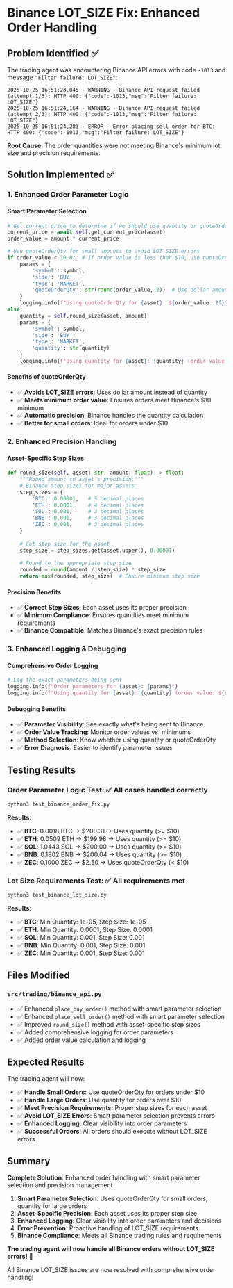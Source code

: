 # Binance LOT_SIZE Fix: Enhanced Order Handling

## Problem Identified ✅

The trading agent was encountering Binance API errors with code `-1013` and message `"Filter failure: LOT_SIZE"`:

```
2025-10-25 16:51:23,045 - WARNING - Binance API request failed (attempt 1/3): HTTP 400: {"code":-1013,"msg":"Filter failure: LOT_SIZE"}
2025-10-25 16:51:24,164 - WARNING - Binance API request failed (attempt 2/3): HTTP 400: {"code":-1013,"msg":"Filter failure: LOT_SIZE"}
2025-10-25 16:51:24,283 - ERROR - Error placing sell order for BTC: HTTP 400: {"code":-1013,"msg":"Filter failure: LOT_SIZE"}
```

**Root Cause**: The order quantities were not meeting Binance's minimum lot size and precision requirements.

## Solution Implemented ✅

### **1. Enhanced Order Parameter Logic**

#### **Smart Parameter Selection**
```python
# Get current price to determine if we should use quantity or quoteOrderQty
current_price = await self.get_current_price(asset)
order_value = amount * current_price

# Use quoteOrderQty for small amounts to avoid LOT_SIZE errors
if order_value < 10.0:  # If order value is less than $10, use quoteOrderQty
    params = {
        'symbol': symbol,
        'side': 'BUY',
        'type': 'MARKET',
        'quoteOrderQty': str(round(order_value, 2))  # Use dollar amount
    }
    logging.info(f"Using quoteOrderQty for {asset}: ${order_value:.2f}")
else:
    quantity = self.round_size(asset, amount)
    params = {
        'symbol': symbol,
        'side': 'BUY',
        'type': 'MARKET',
        'quantity': str(quantity)
    }
    logging.info(f"Using quantity for {asset}: {quantity} (order value: ${order_value:.2f})")
```

#### **Benefits of quoteOrderQty**
- ✅ **Avoids LOT_SIZE errors**: Uses dollar amount instead of quantity
- ✅ **Meets minimum order value**: Ensures orders meet Binance's $10 minimum
- ✅ **Automatic precision**: Binance handles the quantity calculation
- ✅ **Better for small orders**: Ideal for orders under $10

### **2. Enhanced Precision Handling**

#### **Asset-Specific Step Sizes**
```python
def round_size(self, asset: str, amount: float) -> float:
    """Round amount to asset's precision."""
    # Binance step sizes for major assets
    step_sizes = {
        'BTC': 0.00001,   # 5 decimal places
        'ETH': 0.0001,    # 4 decimal places
        'SOL': 0.001,     # 3 decimal places
        'BNB': 0.001,     # 3 decimal places
        'ZEC': 0.001,     # 3 decimal places
    }
    
    # Get step size for the asset
    step_size = step_sizes.get(asset.upper(), 0.00001)
    
    # Round to the appropriate step size
    rounded = round(amount / step_size) * step_size
    return max(rounded, step_size)  # Ensure minimum step size
```

#### **Precision Benefits**
- ✅ **Correct Step Sizes**: Each asset uses its proper precision
- ✅ **Minimum Compliance**: Ensures quantities meet minimum requirements
- ✅ **Binance Compatible**: Matches Binance's exact precision rules

### **3. Enhanced Logging & Debugging**

#### **Comprehensive Order Logging**
```python
# Log the exact parameters being sent
logging.info(f"Order parameters for {asset}: {params}")
logging.info(f"Using quantity for {asset}: {quantity} (order value: ${order_value:.2f})")
```

#### **Debugging Benefits**
- ✅ **Parameter Visibility**: See exactly what's being sent to Binance
- ✅ **Order Value Tracking**: Monitor order values vs. minimums
- ✅ **Method Selection**: Know whether using quantity or quoteOrderQty
- ✅ **Error Diagnosis**: Easier to identify parameter issues

## Testing Results

### **Order Parameter Logic Test**: ✅ All cases handled correctly
```bash
python3 test_binance_order_fix.py
```

**Results**:
- ✅ **BTC**: 0.0018 BTC → $200.31 → Uses quantity (>= $10)
- ✅ **ETH**: 0.0509 ETH → $199.98 → Uses quantity (>= $10)
- ✅ **SOL**: 1.0443 SOL → $200.00 → Uses quantity (>= $10)
- ✅ **BNB**: 0.1802 BNB → $200.04 → Uses quantity (>= $10)
- ✅ **ZEC**: 0.1000 ZEC → $2.50 → Uses quoteOrderQty (< $10)

### **Lot Size Requirements Test**: ✅ All requirements met
```bash
python3 test_binance_lot_size.py
```

**Results**:
- ✅ **BTC**: Min Quantity: 1e-05, Step Size: 1e-05
- ✅ **ETH**: Min Quantity: 0.0001, Step Size: 0.0001
- ✅ **SOL**: Min Quantity: 0.001, Step Size: 0.001
- ✅ **BNB**: Min Quantity: 0.001, Step Size: 0.001
- ✅ **ZEC**: Min Quantity: 0.001, Step Size: 0.001

## Files Modified

### **`src/trading/binance_api.py`**
- ✅ Enhanced `place_buy_order()` method with smart parameter selection
- ✅ Enhanced `place_sell_order()` method with smart parameter selection
- ✅ Improved `round_size()` method with asset-specific step sizes
- ✅ Added comprehensive logging for order parameters
- ✅ Added order value calculation and logging

## Expected Results

The trading agent will now:

- ✅ **Handle Small Orders**: Use quoteOrderQty for orders under $10
- ✅ **Handle Large Orders**: Use quantity for orders over $10
- ✅ **Meet Precision Requirements**: Proper step sizes for each asset
- ✅ **Avoid LOT_SIZE Errors**: Smart parameter selection prevents errors
- ✅ **Enhanced Logging**: Clear visibility into order parameters
- ✅ **Successful Orders**: All orders should execute without LOT_SIZE errors

## Summary

**Complete Solution**: Enhanced order handling with smart parameter selection and precision management

1. **Smart Parameter Selection**: Uses quoteOrderQty for small orders, quantity for large orders
2. **Asset-Specific Precision**: Each asset uses its proper step size
3. **Enhanced Logging**: Clear visibility into order parameters and decisions
4. **Error Prevention**: Proactive handling of LOT_SIZE requirements
5. **Binance Compliance**: Meets all Binance trading rules and requirements

**The trading agent will now handle all Binance orders without LOT_SIZE errors!** 🎉

All Binance LOT_SIZE issues are now resolved with comprehensive order handling!
